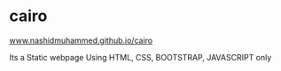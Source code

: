 # cairo

www.nashidmuhammed.github.io/cairo

Its a Static webpage
Using HTML, CSS, BOOTSTRAP, JAVASCRIPT only
